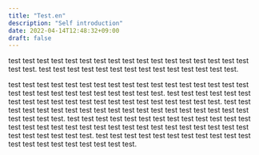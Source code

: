 ```yaml
---
title: "Test.en"
description: "Self introduction"
date: 2022-04-14T12:48:32+09:00
draft: false
---
```


test test test test test test test test test test test test test test test test test test test. test test test test test test test test test test test test test test.

<!--more-->

test test test test test test test test test test test test test test test test test test test test test test test test test test test test.
test test test test test test test test test test test test test test test test test test test test test.
test test test test test test test test test test test test test test test test test test test test test test test.
test test test test test test test test test test test test test test test test test test test test test test test test test test test test test test test test test test test test.
test test test test test test test test test test test test test test test test test test test test.
